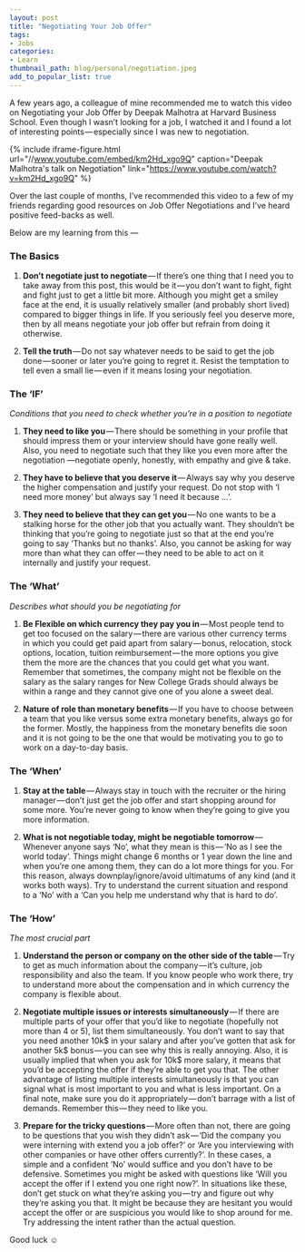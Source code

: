 ```yaml
---
layout: post
title: "Negotiating Your Job Offer"
tags:
- Jobs
categories:
- Learn
thumbnail_path: blog/personal/negotiation.jpeg
add_to_popular_list: true
--- 
```


A few years ago, a colleague of mine recommended me to watch this video on Negotiating your Job Offer by Deepak Malhotra at Harvard Business School. Even though I wasn’t looking for a job, I watched it and I found a lot of interesting points — especially since I was new to negotiation. 

{% include iframe-figure.html url="//www.youtube.com/embed/km2Hd_xgo9Q" caption="Deepak Malhotra's talk on Negotiation" link="https://www.youtube.com/watch?v=km2Hd_xgo9Q" %}

Over the last couple of months, I’ve recommended this video to a few of my friends regarding good resources on Job Offer Negotiations and I’ve heard positive feed-backs as well. 

Below are my learning from this —

### The Basics ###

1. **Don’t negotiate just to negotiate** — If there’s one thing that I need you to take away from this post, this would be it — you don’t want to fight, fight and fight just to get a little bit more. Although you might get a smiley face at the end, it is usually relatively smaller (and probably short lived) compared to bigger things in life. If you seriously feel you deserve more, then by all means negotiate your job offer but refrain from doing it otherwise.

2. **Tell the truth** — Do not say whatever needs to be said to get the job done — sooner or later you’re going to regret it. Resist the temptation to tell even a small lie — even if it means losing your negotiation.

### The ‘IF’ ###
*Conditions that you need to check whether you’re in a position to negotiate*

1. **They need to like you** — There should be something in your profile that should impress them or your interview should have gone really well. Also, you need to negotiate such that they like you even more after the negotiation —negotiate openly, honestly, with empathy and give & take.

2. **They have to believe that you deserve it** — Always say why you deserve the higher compensation and justify your request. Do not stop with ‘I need more money’ but always say ‘I need it because …’.

3. **They need to believe that they can get you** — No one wants to be a stalking horse for the other job that you actually want. They shouldn’t be thinking that you’re going to negotiate just so that at the end you’re going to say ‘Thanks but no thanks’. Also, you cannot be asking for way more than what they can offer — they need to be able to act on it internally and justify your request.

### The ‘What’ ###
*Describes what should you be negotiating for*

1. **Be Flexible on which currency they pay you in** — Most people tend to get too focused on the salary — there are various other currency terms in which you could get paid apart from salary — bonus, relocation, stock options, location, tuition reimbursement — the more options you give them the more are the chances that you could get what you want. Remember that sometimes, the company might not be flexible on the salary as the salary ranges for New College Grads should always be within a range and they cannot give one of you alone a sweet deal.

2. **Nature of role than monetary benefits** — If you have to choose between a team that you like versus some extra monetary benefits, always go for the former. Mostly, the happiness from the monetary benefits die soon and it is not going to be the one that would be motivating you to go to work on a day-to-day basis.

### The ‘When’ ###

1. **Stay at the table** — Always stay in touch with the recruiter or the hiring manager — don’t just get the job offer and start shopping around for some more. You’re never going to know when they’re going to give you more information.

2. **What is not negotiable today, might be negotiable tomorrow** — Whenever anyone says ‘No’, what they mean is this — ‘No as I see the world today’. Things might change 6 months or 1 year down the line and when you’re one among them, they can do a lot more things for you. For this reason, always downplay/ignore/avoid ultimatums of any kind (and it works both ways). Try to understand the current situation and respond to a ‘No’ with a ‘Can you help me understand why that is hard to do’.

### The ‘How’ ###
*The most crucial part*

1. **Understand the person or company on the other side of the table** — Try to get as much information about the company — it’s culture, job responsibility and also the team. If you know people who work there, try to understand more about the compensation and in which currency the company is flexible about.

2. **Negotiate multiple issues or interests simultaneously** — If there are multiple parts of your offer that you’d like to negotiate (hopefully not more than 4 or 5), list them simultaneously. You don’t want to say that you need another 10k$ in your salary and after you’ve gotten that ask for another 5k$ bonus — you can see why this is really annoying. Also, it is usually implied that when you ask for 10k$ more salary, it means that you’d be accepting the offer if they’re able to get you that. The other advantage of listing multiple interests simultaneously is that you can signal what is most important to you and what is less important. On a final note, make sure you do it appropriately — don’t barrage with a list of demands. Remember this — they need to like you.

3. **Prepare for the tricky questions** — More often than not, there are going to be questions that you wish they didn’t ask — ‘Did the company you were interning with extend you a job offer?’ or ‘Are you interviewing with other companies or have other offers currently?’. In these cases, a simple and a confident ‘No’ would suffice and you don’t have to be defensive. Sometimes you might be asked with questions like ‘Will you accept the offer if I extend you one right now?’. In situations like these, don’t get stuck on what they’re asking you — try and figure out why they’re asking you that. It might be because they are hesitant you would accept the offer or are suspicious you would like to shop around for me. Try addressing the intent rather than the actual question.

Good luck ☺